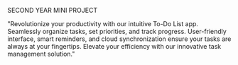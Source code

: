SECOND YEAR MINI PROJECT

"Revolutionize your productivity with our intuitive To-Do List app. Seamlessly organize tasks, set priorities, and track progress. User-friendly interface, smart reminders, and cloud synchronization ensure your tasks are always at your fingertips. Elevate your efficiency with our innovative task management solution."
